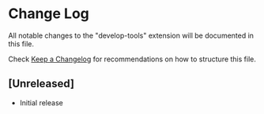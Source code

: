 # Change Log

All notable changes to the "develop-tools" extension will be documented in this file.

Check [Keep a Changelog](http://keepachangelog.com/) for recommendations on how to structure this file.

## [Unreleased]

- Initial release
